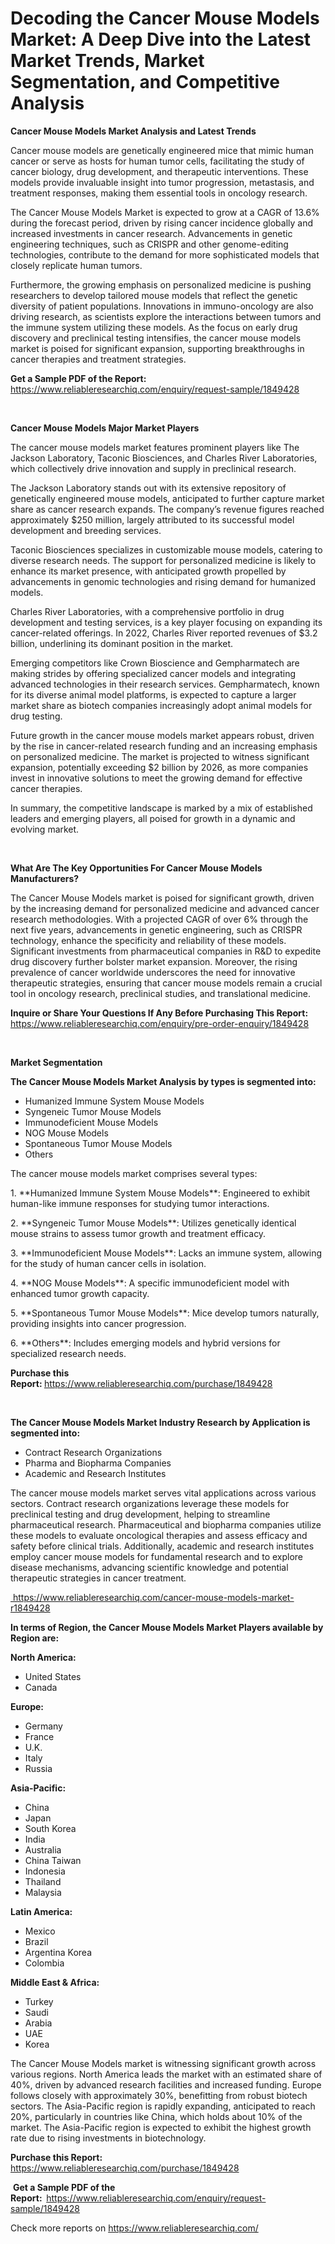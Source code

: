 <p><h1>Decoding the Cancer Mouse Models Market: A Deep Dive into the Latest Market Trends, Market Segmentation, and Competitive Analysis</h1></p><p><strong>Cancer Mouse Models Market Analysis and Latest Trends</strong></p>
<p><p>Cancer mouse models are genetically engineered mice that mimic human cancer or serve as hosts for human tumor cells, facilitating the study of cancer biology, drug development, and therapeutic interventions. These models provide invaluable insight into tumor progression, metastasis, and treatment responses, making them essential tools in oncology research.</p><p>The Cancer Mouse Models Market is expected to grow at a CAGR of 13.6% during the forecast period, driven by rising cancer incidence globally and increased investments in cancer research. Advancements in genetic engineering techniques, such as CRISPR and other genome-editing technologies, contribute to the demand for more sophisticated models that closely replicate human tumors.</p><p>Furthermore, the growing emphasis on personalized medicine is pushing researchers to develop tailored mouse models that reflect the genetic diversity of patient populations. Innovations in immuno-oncology are also driving research, as scientists explore the interactions between tumors and the immune system utilizing these models. As the focus on early drug discovery and preclinical testing intensifies, the cancer mouse models market is poised for significant expansion, supporting breakthroughs in cancer therapies and treatment strategies.</p></p>
<p><strong>Get a Sample PDF of the Report:&nbsp;</strong> <a href="https://www.reliableresearchiq.com/enquiry/request-sample/1849428?utm_campaign=2291&utm_medium=2&utm_source=Github&utm_content=ia&utm_term=11032025&utm_id=cancer-mouse-models">https://www.reliableresearchiq.com/enquiry/request-sample/1849428</a></p>
<p>&nbsp;</p>
<p><strong>Cancer Mouse Models Major Market Players</strong></p>
<p><p>The cancer mouse models market features prominent players like The Jackson Laboratory, Taconic Biosciences, and Charles River Laboratories, which collectively drive innovation and supply in preclinical research. </p><p>The Jackson Laboratory stands out with its extensive repository of genetically engineered mouse models, anticipated to further capture market share as cancer research expands. The company’s revenue figures reached approximately $250 million, largely attributed to its successful model development and breeding services.</p><p>Taconic Biosciences specializes in customizable mouse models, catering to diverse research needs. The support for personalized medicine is likely to enhance its market presence, with anticipated growth propelled by advancements in genomic technologies and rising demand for humanized models. </p><p>Charles River Laboratories, with a comprehensive portfolio in drug development and testing services, is a key player focusing on expanding its cancer-related offerings. In 2022, Charles River reported revenues of $3.2 billion, underlining its dominant position in the market.</p><p>Emerging competitors like Crown Bioscience and Gempharmatech are making strides by offering specialized cancer models and integrating advanced technologies in their research services. Gempharmatech, known for its diverse animal model platforms, is expected to capture a larger market share as biotech companies increasingly adopt animal models for drug testing.</p><p>Future growth in the cancer mouse models market appears robust, driven by the rise in cancer-related research funding and an increasing emphasis on personalized medicine. The market is projected to witness significant expansion, potentially exceeding $2 billion by 2026, as more companies invest in innovative solutions to meet the growing demand for effective cancer therapies. </p><p>In summary, the competitive landscape is marked by a mix of established leaders and emerging players, all poised for growth in a dynamic and evolving market.</p></p>
<p>&nbsp;</p>
<p><strong>What Are The Key Opportunities For Cancer Mouse Models Manufacturers?</strong></p>
<p><p>The Cancer Mouse Models market is poised for significant growth, driven by the increasing demand for personalized medicine and advanced cancer research methodologies. With a projected CAGR of over 6% through the next five years, advancements in genetic engineering, such as CRISPR technology, enhance the specificity and reliability of these models. Significant investments from pharmaceutical companies in R&D to expedite drug discovery further bolster market expansion. Moreover, the rising prevalence of cancer worldwide underscores the need for innovative therapeutic strategies, ensuring that cancer mouse models remain a crucial tool in oncology research, preclinical studies, and translational medicine.</p></p>
<p><strong>Inquire or Share Your Questions If Any Before Purchasing This Report:</strong> <a href="https://www.reliableresearchiq.com/enquiry/pre-order-enquiry/1849428?utm_campaign=2291&utm_medium=2&utm_source=Github&utm_content=ia&utm_term=11032025&utm_id=cancer-mouse-models">https://www.reliableresearchiq.com/enquiry/pre-order-enquiry/1849428</a></p>
<p>&nbsp;</p>
<p><strong>Market Segmentation</strong></p>
<p><strong>The Cancer Mouse Models Market Analysis by types is segmented into:</strong></p>
<p><ul><li>Humanized Immune System Mouse Models</li><li>Syngeneic Tumor Mouse Models</li><li>Immunodeficient Mouse Models</li><li>NOG Mouse Models</li><li>Spontaneous Tumor Mouse Models</li><li>Others</li></ul></p>
<p><p>The cancer mouse models market comprises several types:</p><p>1. **Humanized Immune System Mouse Models**: Engineered to exhibit human-like immune responses for studying tumor interactions.</p><p>   </p><p>2. **Syngeneic Tumor Mouse Models**: Utilizes genetically identical mouse strains to assess tumor growth and treatment efficacy.</p><p>3. **Immunodeficient Mouse Models**: Lacks an immune system, allowing for the study of human cancer cells in isolation.</p><p>4. **NOG Mouse Models**: A specific immunodeficient model with enhanced tumor growth capacity.</p><p>5. **Spontaneous Tumor Mouse Models**: Mice develop tumors naturally, providing insights into cancer progression.</p><p>6. **Others**: Includes emerging models and hybrid versions for specialized research needs.</p></p>
<p><strong>Purchase this Report:&nbsp;</strong><a href="https://www.reliableresearchiq.com/purchase/1849428?utm_campaign=2291&utm_medium=2&utm_source=Github&utm_content=ia&utm_term=11032025&utm_id=cancer-mouse-models">https://www.reliableresearchiq.com/purchase/1849428</a></p>
<p>&nbsp;</p>
<p><strong>The Cancer Mouse Models Market Industry Research by Application is segmented into:</strong></p>
<p><ul><li>Contract Research Organizations</li><li>Pharma and Biopharma Companies</li><li>Academic and Research Institutes</li></ul></p>
<p><p>The cancer mouse models market serves vital applications across various sectors. Contract research organizations leverage these models for preclinical testing and drug development, helping to streamline pharmaceutical research. Pharmaceutical and biopharma companies utilize these models to evaluate oncological therapies and assess efficacy and safety before clinical trials. Additionally, academic and research institutes employ cancer mouse models for fundamental research and to explore disease mechanisms, advancing scientific knowledge and potential therapeutic strategies in cancer treatment.</p></p>
<p><a href="https://www.reliableresearchiq.com/cancer-mouse-models-market-r1849428?utm_campaign=2291&utm_medium=2&utm_source=Github&utm_content=ia&utm_term=11032025&utm_id=cancer-mouse-models">&nbsp;https://www.reliableresearchiq.com/cancer-mouse-models-market-r1849428</a></p>
<p><strong>In terms of Region, the Cancer Mouse Models Market Players available by Region are:</strong></p>
<p>
    <p> <strong> North America: </strong>
        <ul>
            <li>United States</li>
            <li>Canada</li>
        </ul>
        </p> 
    <p> <strong> Europe: </strong>
        <ul>
            <li>Germany</li>
            <li>France</li>
            <li>U.K.</li>
            <li>Italy</li>
            <li>Russia</li>
        </ul>
        </p> 
    <p> <strong> Asia-Pacific: </strong>
        <ul>
            <li>China</li>
            <li>Japan</li>
            <li>South Korea</li>
            <li>India</li>
            <li>Australia</li>
            <li>China Taiwan</li>
            <li>Indonesia</li>
            <li>Thailand</li>
            <li>Malaysia</li>
        </ul>
        </p> 
    <p> <strong> Latin America: </strong>
        <ul>
            <li>Mexico</li>
            <li>Brazil</li>
            <li>Argentina Korea</li>
            <li>Colombia</li>
        </ul>
        </p> 
    <p> <strong> Middle East & Africa: </strong>
        <ul>
            <li>Turkey</li>
            <li>Saudi</li>
            <li>Arabia</li>
            <li>UAE</li>
            <li>Korea</li>
        </ul>
    </p>
    </p>
<p><p>The Cancer Mouse Models market is witnessing significant growth across various regions. North America leads the market with an estimated share of 40%, driven by advanced research facilities and increased funding. Europe follows closely with approximately 30%, benefitting from robust biotech sectors. The Asia-Pacific region is rapidly expanding, anticipated to reach 20%, particularly in countries like China, which holds about 10% of the market. The Asia-Pacific region is expected to exhibit the highest growth rate due to rising investments in biotechnology.</p></p>
<p><strong>Purchase this Report: </strong><a href="https://www.reliableresearchiq.com/purchase/1849428?utm_campaign=2291&utm_medium=2&utm_source=Github&utm_content=ia&utm_term=11032025&utm_id=cancer-mouse-models">https://www.reliableresearchiq.com/purchase/1849428</a></p>
<p>&nbsp;<strong>Get a Sample PDF of the Report:&nbsp;&nbsp;</strong><a href="https://www.reliableresearchiq.com/enquiry/request-sample/1849428?utm_campaign=2291&utm_medium=2&utm_source=Github&utm_content=ia&utm_term=11032025&utm_id=cancer-mouse-models">https://www.reliableresearchiq.com/enquiry/request-sample/1849428</a></p>
<p><strong></strong></p>
<p>Check more reports on <a href="https://www.reliableresearchiq.com/?utm_campaign=2291&utm_medium=2&utm_source=Github&utm_content=ia&utm_term=11032025&utm_id=cancer-mouse-models">https://www.reliableresearchiq.com/</a></p>